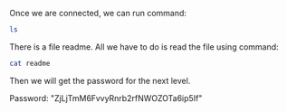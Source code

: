 Once we are connected, we can run command:

```bash
ls
```

There is a file readme. All we have to do is read the file using command:

```bash
cat readme
```

Then we will get the password for the next level.

Password: "ZjLjTmM6FvvyRnrb2rfNWOZOTa6ip5If"
